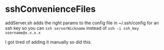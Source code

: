 # sshConvenienceFiles
addServer.sh adds the right params to the config file in ~/.ssh/config for an ssh key so you can ```ssh serverNickname``` instead of ```ssh -i ssh_key username@x.x.x.x``` 


I got tired of adding it manually so did this.
